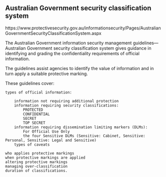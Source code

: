 
<h2>Australian Government security classification system</h2>
https://www.protectivesecurity.gov.au/informationsecurity/Pages/AustralianGovernmentSecurityClassificationSystem.aspx

The Australian Government information security management guidelines—Australian Government security classification system gives guidance in identifying and grading the confidentiality requirements of official information.

The guidelines assist agencies to identify the value of information and in turn apply a suitable protective marking.

These guidelines cover:

    types of official information:

        information not requiring additional protection
        information requiring security classifications:
            PROTECTED
            CONFIDENTIAL
            SECRET
            TOP SECRET
        information requiring dissemination limiting markers (DLMs):
            For Official Use Only
            the four Sensitive DLMs (Sensitive: Cabinet, Sensitive: Personal, Sensitive: Legal and Sensitive)
        types of caveats

    who applies protective markings
    when protective markings are applied
    altering protective markings
    managing over-classification
    duration of classifications.

